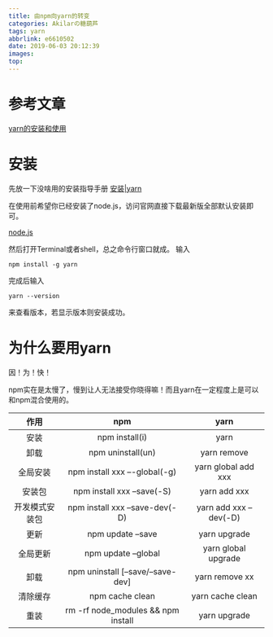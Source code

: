 ```yaml
---
title: 由npm向yarn的转变
categories: Akilarの糖葫芦
tags: yarn
abbrlink: e6610502
date: 2019-06-03 20:12:39
images:
top:
---
```


# 参考文章

[yarn的安装和使用](https://blog.csdn.net/yw00yw/article/details/81354533)

# 安装

先放一下没啥用的安装指导手册
[安装|yarn](https://yarnpkg.com/zh-Hans/docs/install#windows-stable)

在使用前希望你已经安装了node.js，访问官网直接下载最新版全部默认安装即可。

[node.js](https://nodejs.org/en/)

然后打开Terminal或者shell，总之命令行窗口就成。
输入
```
npm install -g yarn
```
完成后输入
```
yarn --version
```
来查看版本，若显示版本则安装成功。

# 为什么要用yarn

因！为！快！

npm实在是太慢了，慢到让人无法接受你晓得嘛！而且yarn在一定程度上是可以和npm混合使用的。

|    作用 | npm      |   yarn   |
| :--: | :--: | :--: |
|  安装	|  npm install(i)|  	yarn|  
|  卸载	|  npm uninstall(un)|  	yarn remove|  
|  全局安装	|  npm install xxx –-global(-g)	|  yarn global add xxx|  
|  安装包|  	npm install xxx –save(-S)|  	yarn add xxx|  
|  开发模式安装包	|  npm install xxx –save-dev(-D)	|  yarn add xxx –dev(-D)|  
|  更新|  	npm update –save|  	yarn upgrade|  
|  全局更新	|  npm update –global|  	yarn global upgrade|  
|  卸载	|  npm uninstall [–save/–save-dev]	|  yarn remove xx|  
|  清除缓存	|  npm cache clean	|  yarn cache clean|  
|  重装	|  rm -rf node_modules && npm install|  	yarn upgrade|  


